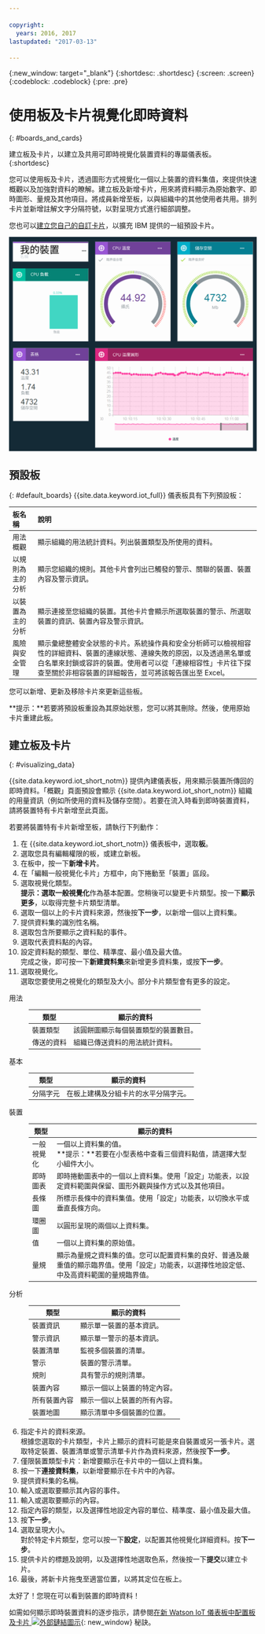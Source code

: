 ```yaml
---

copyright:
  years: 2016, 2017
lastupdated: "2017-03-13"

---
```


{:new_window: target="\_blank"}
{:shortdesc: .shortdesc}
{:screen: .screen}
{:codeblock: .codeblock}
{:pre: .pre}

# 使用板及卡片視覺化即時資料
{: #boards_and_cards}

建立板及卡片，以建立及共用可即時視覺化裝置資料的專屬儀表板。
{:shortdesc}

您可以使用板及卡片，透過圖形方式視覺化一個以上裝置的資料集值，來提供快速概觀以及加強對資料的瞭解。建立板及新增卡片，用來將資料顯示為原始數字、即時圖形、量規及其他項目。將成員新增至板，以與組織中的其他使用者共用。排列卡片並新增註解文字分隔符號，以對呈現方式進行細部調整。  

您也可以[建立您自己的自訂卡片](custom_cards/custom-cards.html)，以擴充 IBM 提供的一組預設卡片。

![使用卡片顯示即時資料。](images/boards_and_cards.svg "使用卡片顯示即時資料。")

## 預設板
{: #default_boards}
{{site.data.keyword.iot_full}} 儀表板具有下列預設板：

|板名稱 | 說明 |  
|:---|:---|  
|用法概觀  | 顯示組織的用法統計資料。列出裝置類型及所使用的資料。
|以規則為主的分析 | 顯示您組織的規則。其他卡片會列出已觸發的警示、關聯的裝置、裝置內容及警示資訊。 |  
|以裝置為主的分析 | 顯示連接至您組織的裝置。其他卡片會顯示所選取裝置的警示、所選取裝置的資訊、裝置內容及警示資訊。 |
|風險與安全管理 | 顯示彙總整體安全狀態的卡片。系統操作員和安全分析師可以檢視相容性的詳細資料、裝置的連線狀態、連線失敗的原因，以及透過黑名單或白名單來封鎖或容許的裝置。使用者可以從「連線相容性」卡片往下探查至關於非相容裝置的詳細報告，並可將該報告匯出至 Excel。 |

您可以新增、更新及移除卡片來更新這些板。

**提示：**若要將預設板重設為其原始狀態，您可以將其刪除。然後，使用原始卡片重建此板。

## 建立板及卡片
{: #visualizing_data}

{{site.data.keyword.iot_short_notm}} 提供內建儀表板，用來顯示裝置所傳回的即時資料。「概觀」頁面預設會顯示 {{site.data.keyword.iot_short_notm}} 組織的用量資訊（例如所使用的資料及儲存空間）。若要在流入時看到即時裝置資料，請將裝置特有卡片新增至此頁面。

若要將裝置特有卡片新增至板，請執行下列動作：
1. 在 {{site.data.keyword.iot_short_notm}} 儀表板中，選取**板**。
2. 選取您具有編輯權限的板，或建立新板。
3. 在板中，按一下**新增卡片**。
2. 在「編輯一般視覺化卡片」方框中，向下捲動至「裝置」區段。
3. 選取視覺化類型。  
**提示：**選取**一般視覺化**作為基本配置。您稍後可以變更卡片類型。按一下**顯示更多**，以取得完整卡片類型清單。
4.	選取一個以上的卡片資料來源，然後按**下一步**，以新增一個以上資料集。
 1.	提供資料集的識別性名稱。
 2. 選取包含所要顯示之資料點的事件。
 3.	選取代表資料點的內容。
 4.	設定資料點的類型、單位、精準度、最小值及最大值。  
完成之後，即可按一下**新建資料集**來新增更多資料集，或按**下一步**。
5.	選取視覺化。  
選取您要使用之視覺化的類型及大小。部分卡片類型會有更多的設定。
<dl>
<dt>用法</dt>
<dd>
<table>
<thead>
<tr>
<th>類型</th>
<th>顯示的資料</th>
</tr>
</thead>
<tbody>
<tr>
<td>裝置類型</td>
<td>該圓餅圖顯示每個裝置類型的裝置數目。</td>
</tr><tr>
<td>傳送的資料</td>
<td>組織已傳送資料的用法統計資料。</td>
</tr>
</tbody>
</table>
</dd>
<dt>基本</dt>
<dd>
<table>
<thead>
<tr>
<th>類型</th>
<th>顯示的資料</th>
</tr>
</thead>
<tbody>
<tr>
<td>分隔字元</td>
<td>在板上建構及分組卡片的水平分隔字元。</td>
</tr>
</tbody>
</table>
</dd>
<dt>裝置</dt>
<dd><table>
<thead>
<tr>
<th>類型</th>
<th>顯示的資料</th>
</tr>
</thead>
<tbody>
<tr>
<td>一般視覺化</td>
<td>一個以上資料集的值。</br>**提示：**若要在小型表格中查看三個資料點值，請選擇大型小組件大小。</td>
</tr>
<tr>
<td>即時圖表</td>
<td>即時捲動圖表中的一個以上資料集。使用「設定」功能表，以設定資料範圍與保留、圖形外觀與操作方式以及其他項目。</td>
</tr>
<tr>
<td>長條圖</td>
<td>所標示長條中的資料集值。使用「設定」功能表，以切換水平或垂直長條方向。</td>
</tr>
<tr>
<td>環圈圖</td>
<td>以圓形呈現的兩個以上資料集。</td>
</tr>
<tr>
<td>值</td>
<td>一個以上資料集的原始值。</td>
</tr>
<tr>
<td>量規</td>
<td>顯示為量規之資料集的值。您可以配置資料集的良好、普通及嚴重值的顯示臨界值。使用「設定」功能表，以選擇性地設定低、中及高資料範圍的量規臨界值。</td>
</tr>
</tbody>
</table>
</dd>
<dt>分析</dt>
<dd>
<table>
<thead>
<tr>
<th>類型</th>
<th>顯示的資料</th>
</tr>
</thead>
<tbody>
<tr>
<td>裝置資訊</td>
<td>顯示單一裝置的基本資訊。</td>
</tr>
<tr>
<td>警示資訊</td>
<td>顯示單一警示的基本資訊。</td>
</tr>
<tr>
<td>裝置清單</td>
<td>監視多個裝置的清單。</td>
</tr>
<tr>
<td>警示</td>
<td>裝置的警示清單。</td>
</tr>
<tr>
<td>規則</td>
<td>具有警示的規則清單。</td>
</tr>
<tr>
<td>裝置內容</td>
<td>顯示一個以上裝置的特定內容。</td>
</tr>
<tr>
<td>所有裝置內容</td>
<td>顯示一個以上裝置的所有內容。</td>
</tr>
<tr>
<td>裝置地圖</td>
<td>顯示清單中多個裝置的位置。</td>
</tr>
</tbody>
</table>
</dd>
</dl>

6. 指定卡片的資料來源。  
根據您選取的卡片類型，卡片上顯示的資料可能是來自裝置或另一張卡片。選取特定裝置、裝置清單或警示清單卡片作為資料來源，然後按**下一步**。
7. 僅限裝置類型卡片：新增要顯示在卡片中的一個以上資料集。   
 1. 按一下**連接資料集**，以新增要顯示在卡片中的內容。
 2. 提供資料集的名稱。
 3. 輸入或選取要顯示其內容的事件。
 4. 輸入或選取要顯示的內容。
 5. 指定內容的類型，以及選擇性地設定內容的單位、精準度、最小值及最大值。  
 6. 按**下一步**。
7. 選取呈現大小。   
對於特定卡片類型，您可以按一下**設定**，以配置其他視覺化詳細資料。按**下一步**。
7. 提供卡片的標題及說明，以及選擇性地選取色系，然後按一下**提交**以建立卡片。
7.	最後，將新卡片拖曳至適當位置，以將其定位在板上。  

太好了！您現在可以看到裝置的即時資料！

如需如何顯示即時裝置資料的逐步指示，請參閱[在新 Watson IoT 儀表板中配置板及卡片 ![外部鏈結圖示](../../icons/launch-glyph.svg "外部鏈結圖示")](https://developer.ibm.com/recipes/tutorials/configuring-the-cards-in-the-new-watson-iot-dashboard/){: new_window} 秘訣。
